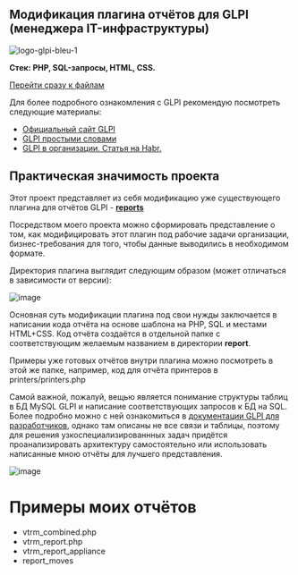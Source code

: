 ## Модификация плагина отчётов для GLPI (менеджера IT-инфраструктуры)

![logo-glpi-bleu-1](https://github.com/boumer7/glpi-inventory-plugin/assets/33152397/4b97ef85-ce5f-4e26-8a5d-f13f8165d499)

**Стек: PHP, SQL-запросы, HTML, CSS.**

[Перейти сразу к файлам](#примеры-моих-отчётов)

Для более подробного ознакомления с GLPI рекомендую посмотреть следующие материалы:
* [Официальный сайт GLPI](https://glpi-project.org/)
* [GLPI простыми словами](https://www.dmosk.ru/terminus.php?object=glpi)
* [GLPI в организации. Статья на Habr.](https://habr.com/ru/articles/312522/)

## Практическая значимость проекта
Этот проект представляет из себя модификацию уже существующего плагина для отчётов GLPI - [**reports**](https://github.com/yllen/reports)

Посредством моего проекта можно сформировать представление о том, как модифицировать этот плагин под рабочие задачи организации, бизнес-требования для того, чтобы данные выводились в необходимом формате.

Директория плагина выглядит следующим образом (может отличаться в зависимости от версии):

![image](https://github.com/boumer7/glpi-inventory-plugin/assets/33152397/eff6e911-edbb-48a2-aa63-54e255a65df4)


Основная суть модификации плагина под свои нужды заключается в написании кода отчёта на основе шаблона на PHP, SQL и местами HTML+CSS.
Код отчёта создаётся в отдельной папке с соответствующим желаемым названием в директории **report**.

Примеры уже готовых отчётов внутри плагина можно посмотреть в этой же папке, например, код для отчёта принтеров в printers/printers.php

Самой важной, пожалуй, вещью является понимание структуры таблиц в БД MySQL GLPI и написание соответствующих запросов к БД на SQL.
Более подробно можно с ней ознакомиться в [документации GLPI для разработчиков](https://glpi-developer-documentation.readthedocs.io/en/master/devapi/database/dbmodel.html), однако там описаны не все связи и таблицы, поэтому для решения узкоспециализированнных задач придётся проанализировать архитектуру самостоятельно или использовать написанные мною отчёты для лучшего представления.

![image](https://glpi-developer-documentation.readthedocs.io/en/master/_images/db_model_computer.png)

<a id="examples"></a>
# Примеры моих отчётов
* vtrm_combined.php
* vtrm_report.php
* vtrm_report_appliance
* report_moves
